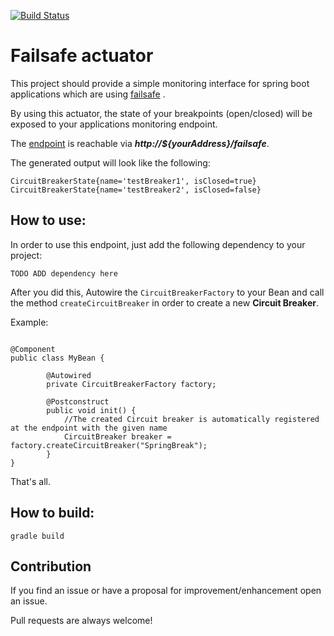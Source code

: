 [![Build Status](https://travis-ci.org/MALPI/failsafe-actuator.svg?branch=master)](https://travis-ci.org/MALPI/failsafe-actuator)

# Failsafe actuator

This project should provide a simple monitoring interface for spring boot applications which are using [failsafe](https://github.com/jhalterman/failsafe) . 

By using this actuator, the state of your breakpoints (open/closed) will be exposed to your applications monitoring endpoint.

The [endpoint](http://docs.spring.io/spring-boot/docs/current/reference/html/production-ready-endpoints.html) is reachable via _**http://${yourAddress}/failsafe**_.

The generated output will look like the following:

```
CircuitBreakerState{name='testBreaker1', isClosed=true}
CircuitBreakerState{name='testBreaker2', isClosed=false}
```

## How to use:

In order to use this endpoint, just add the following dependency to your project:

```
TODO ADD dependency here
```

After you did this, Autowire the `CircuitBreakerFactory` to your Bean and call the method `createCircuitBreaker` in order to create a new **Circuit Breaker**.

Example:

```

@Component
public class MyBean {
    
        @Autowired
        private CircuitBreakerFactory factory;
        
        @Postconstruct
        public void init() {
            //The created Circuit breaker is automatically registered at the endpoint with the given name
            CircuitBreaker breaker = factory.createCircuitBreaker("SpringBreak");
        }
}
```

That's all.
## How to build:

```
gradle build
```

## Contribution

If you find an issue or have a proposal for improvement/enhancement open an issue.

Pull requests are always welcome!




